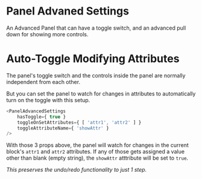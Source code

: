 # Panel Advaned Settings

An Advanced Panel that can have a toggle switch, and an advanced pull down for showing more controls.

# Auto-Toggle Modifying Attributes

The panel's toggle switch and the controls inside the panel are normally independent from each other.

But you can set the panel to watch for changes in attributes to automatically turn on the toggle with this setup.

```js
<PanelAdvancedSettings
	hasToggle={ true }
	toggleOnSetAttributes={ [ 'attr1', 'attr2' ] }
	toggleAttributeName={ 'showAttr' }
/>
```

With those 3 props above, the panel will watch for changes in the current block's `attr1` and `attr2` attributes.
If any of those gets assigned a value other than blank (empty string), the `showAttr` atttribute will be set to `true`.

*This preserves the undo/redo functionality to just 1 step.*
